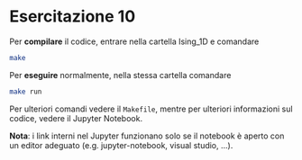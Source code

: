 # Esercitazione 10

Per **compilare** il codice, entrare nella cartella Ising_1D e comandare
```bash
make
```
Per **eseguire** normalmente, nella stessa cartella comandare
```bash
make run
```
Per ulteriori comandi vedere il `Makefile`, mentre per ulteriori informazioni sul codice, vedere il Jupyter Notebook.

**Nota**: i link interni nel Jupyter funzionano solo se il notebook è aperto con un editor adeguato (e.g. jupyter-notebook, visual studio, ...).